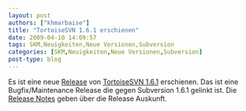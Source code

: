 ```yaml
---
layout: post
authors: ["khmarbaise"]
title: "TortoiseSVN 1.6.1 erschienen"
date: 2009-04-10 14:09:57
tags: SKM,Neuigkeiten,Neue Versionen,Subversion
categories: [SKM,Neuigkeiten,Neue Versionen,Subversion]
post-type: blog
---
```

Es ist eine neue <a href="http://tortoisesvn.net/node/365">Release</a> von <a href="http://sourceforge.net/project/shownotes.php?release_id=674821">TortoiseSVN 1.6.1</a> erschienen. Das ist eine Bugfix/Maintenance Release die gegen Subversion 1.6.1 gelinkt ist. Die <a href="http://tortoisesvn.tigris.org/tsvn_1.6_releasenotes.html">Release Notes</a> geben über die Release Auskunft. 
